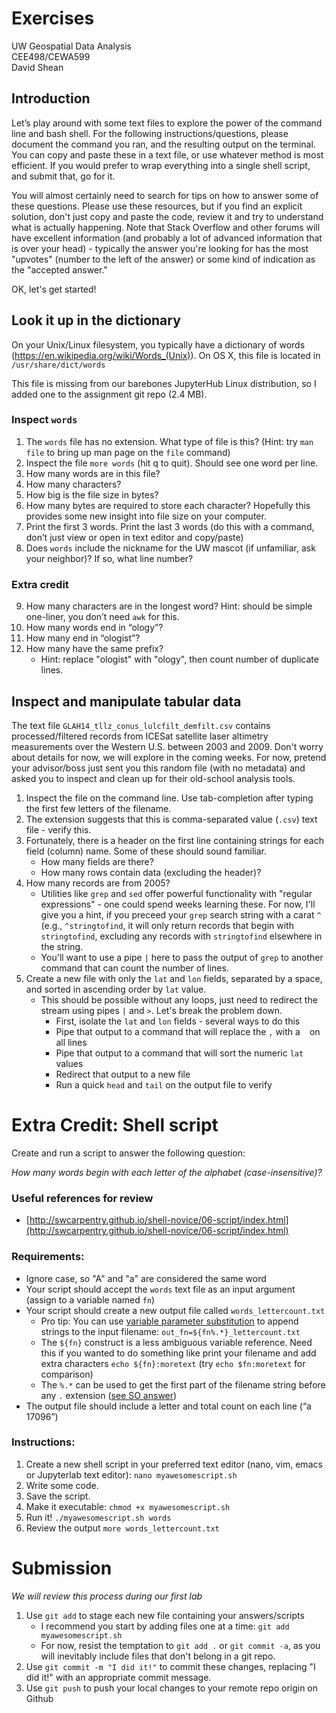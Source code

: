 # Exercises
UW Geospatial Data Analysis  
CEE498/CEWA599  
David Shean  

## Introduction

Let’s play around with some text files to explore the power of the command line and bash shell.  For the following instructions/questions, please document the command you ran, and the resulting output on the terminal. You can copy and paste these in a text file, or use whatever method is most efficient. If you would prefer to wrap everything into a single shell script, and submit that, go for it.

You will almost certainly need to search for tips on how to answer some of these questions. Please use these resources, but if you find an explicit solution, don't just copy and paste the code, review it and try to understand what is actually happening. Note that Stack Overflow and other forums will have excellent information (and probably a lot of advanced information that is over your head) - typically the answer you're looking for has the most "upvotes" (number to the left of the answer) or some kind of indication as the "accepted answer."

OK, let's get started!

## Look it up in the dictionary

On your Unix/Linux filesystem, you typically have a dictionary of words (https://en.wikipedia.org/wiki/Words_(Unix)).  On OS X, this file is located in `/usr/share/dict/words`

This file is missing from our barebones JupyterHub Linux distribution, so I added one to the assignment git repo (2.4 MB).

### Inspect `words`
1. The `words` file has no extension. What type of file is this? (Hint: try `man file` to bring up man page on the `file` command)
2. Inspect the file `more words` (hit q to quit).  Should see one word per line.
3. How many words are in this file?
4. How many characters?
5. How big is the file size in bytes?
6. How many bytes are required to store each character? Hopefully this provides some new insight into file size on your computer.
7. Print the first 3 words. Print the last 3 words (do this with a command, don’t just view or open in text editor and copy/paste)
8. Does `words` include the nickname for the UW mascot (if unfamiliar, ask your neighbor)? If so, what line number?

### Extra credit
9. How many characters are in the longest word?  Hint: should be simple one-liner, you don’t need `awk` for this.
10. How many words end in “ology”?
11. How many end in “ologist”?
12. How many have the same prefix?
    * Hint: replace "ologist" with "ology", then count number of duplicate lines.

## Inspect and manipulate tabular data

The text file `GLAH14_tllz_conus_lulcfilt_demfilt.csv` contains processed/filtered records from ICESat satellite laser altimetry measurements over the Western U.S. between 2003 and 2009. Don't worry about details for now, we will explore in the coming weeks. For now, pretend your advisor/boss just sent you this random file (with no metadata) and asked you to inspect and clean up for their old-school analysis tools.

1. Inspect the file on the command line. Use tab-completion after typing the first few letters of the filename.
2. The extension suggests that this is comma-separated value (`.csv`) text file - verify this.
3. Fortunately, there is a header on the first line containing strings for each field (column) name. Some of these should sound familiar.
   * How many fields are there?
   * How many rows contain data (excluding the header)?
4. How many records are from 2005?
    * Utilities like `grep` and `sed` offer powerful functionality with "regular expressions" - one could spend weeks learning these. For now, I'll give you a hint, if you preceed your `grep` search string with a carat `^` (e.g., `^stringtofind`, it will only return records that begin with `stringtofind`, excluding any records with `stringtofind` elsewhere in the string.
    * You'll want to use a pipe `|` here to pass the output of `grep` to another command that can count the number of lines.
5. Create a new file with only the `lat` and `lon` fields, separated by a space, and sorted in ascending order by `lat` value.
    * This should be possible without any loops, just need to redirect the stream using pipes `|` and `>`. Let's break the problem down.
       * First, isolate the `lat` and `lon` fields - several ways to do this
       * Pipe that output to a command that will replace the `,` with a ` ` on all lines
       * Pipe that output to a command that will sort the numeric `lat` values
       * Redirect that output to a new file
       * Run a quick `head` and `tail` on the output file to verify

# Extra Credit: Shell script
Create and run a script to answer the following question:

*How many words begin with each letter of the alphabet (case-insensitive)?*

### Useful references for review
* [http://swcarpentry.github.io/shell-novice/06-script/index.html](http://swcarpentry.github.io/shell-novice/06-script/index.html)

### Requirements:
* Ignore case, so "A" and "a" are considered the same word
* Your script should accept the `words` text file as an input argument (assign to a variable named `fn`)
* Your script should create a new output file called `words_lettercount.txt`
    * Pro tip: You can use [variable parameter substitution](https://www.tldp.org/LDP/abs/html/parameter-substitution.html) to append strings to the input filename: `out_fn=${fn%.*}_lettercount.txt`
    * The `${fn}` construct is a less ambiguous variable reference.  Need this if you wanted to do something like print your filename and add extra characters `echo ${fn}:moretext` (try `echo $fn:moretext` for comparison)
    * The `%.*` can be used to get the first part of the filename string before any `.` extension ([see SO answer](https://stackoverflow.com/a/965072))
* The output file should include a letter and total count on each line (“a 17096”)

### Instructions:
1. Create a new shell script in your preferred text editor (nano, vim, emacs or Jupyterlab text editor): `nano myawesomescript.sh`
2. Write some code.
3. Save the script.
4. Make it executable: `chmod +x myawesomescript.sh`
5. Run it! `./myawesomescript.sh words`
6. Review the output `more words_lettercount.txt`

# Submission
*We will review this process during our first lab*
1. Use `git add` to stage each new file containing your answers/scripts
    * I recommend you start by adding files one at a time: `git add myawesomescript.sh`
    * For now, resist the temptation to `git add .` or `git commit -a`, as you will inevitably include files that don't belong in a git repo.
2. Use `git commit -m "I did it!"` to commit these changes, replacing "I did it!" with an appropriate commit message.
3. Use `git push` to push your local changes to your remote repo origin on Github
